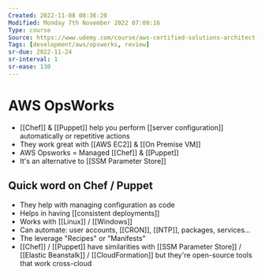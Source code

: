 ```yaml
---
Created: 2022-11-08 08:36:20
Modified: Monday 7th November 2022 07:09:16
Type: course
Source: https://www.udemy.com/course/aws-certified-solutions-architect-associate-saa-c01/?xref=E0Aed11STH4LPUQvCz0GJFABTmM=
Tags: [development/aws/opsworks, review]
sr-due: 2022-11-24
sr-interval: 1
sr-ease: 130
---
```


# AWS OpsWorks

- [[Chef]] & [[Puppet]] help you perform [[server configuration]] automatically or repetitive actions
- They work great with [[AWS EC2]] & [[On Premise VM]]
- AWS Opsworks = Managed [[Chef]] & [[Puppet]]
- It's an alternative to [[SSM Parameter Store]]

## Quick word on Chef / Puppet

- They help with managing configuration as code
- Helps in having [[consistent deployments]]
- Works with [[Linux]] / [[Windows]]
- Can automate: user accounts, [[CRON]], [[NTP]], packages, services...
- The leverage "Recipes" or "Manifests"
- [[Chef]] / [[Puppet]] have similarities with [[SSM Parameter Store]] / [[Elastic Beanstalk]] / [[CloudFormation]] but they're open-source tools that work cross-cloud